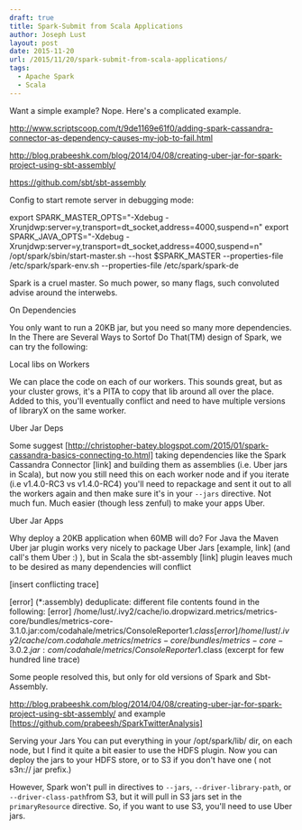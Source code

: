 ```yaml
---
draft: true
title: Spark-Submit from Scala Applications
author: Joseph Lust
layout: post
date: 2015-11-20
url: /2015/11/20/spark-submit-from-scala-applications/
tags:
  - Apache Spark
  - Scala
---
```


Want a simple example? Nope. Here's a complicated example.

http://www.scriptscoop.com/t/9de1169e61f0/adding-spark-cassandra-connector-as-dependency-causes-my-job-to-fail.html

http://blog.prabeeshk.com/blog/2014/04/08/creating-uber-jar-for-spark-project-using-sbt-assembly/

https://github.com/sbt/sbt-assembly

Config to start remote server in debugging mode:

 export SPARK_MASTER_OPTS="-Xdebug -Xrunjdwp:server=y,transport=dt_socket,address=4000,suspend=n"
export SPARK_JAVA_OPTS="-Xdebug -Xrunjdwp:server=y,transport=dt_socket,address=4000,suspend=n"
/opt/spark/sbin/start-master.sh --host $SPARK_MASTER --properties-file /etc/spark/spark-env.sh --properties-file /etc/spark/spark-de


Spark is a cruel master. So much power, so many flags, such convoluted advise around the interwebs.

On Dependencies

You only want to run a 20KB jar, but you need so many more dependencies. In the There are Several Ways to Sortof Do That(TM) design of Spark, we can try the following:

Local libs on Workers

We can place the code on each of our workers. This sounds great, but as your cluster grows, it's a PITA to copy that lib around all over the place. Added to this, you'll eventually conflict and need to have multiple versions of libraryX on the same worker.

Uber Jar Deps

Some suggest [http://christopher-batey.blogspot.com/2015/01/spark-cassandra-basics-connecting-to.html] taking dependencies like the Spark Cassandra Connector [link] and building them as assemblies (i.e. Uber jars in Scala), but now you still need this on each worker node and if you iterate (i.e v1.4.0-RC3 vs v1.4.0-RC4) you'll need to repackage and sent it out to all the workers again and then make sure it's in your `--jars` directive. Not much fun. Much easier (though less zenful) to make your apps Uber.

Uber Jar Apps

Why deploy a 20KB application when 60MB will do? For Java the Maven Uber jar plugin works very nicely to package Uber Jars [example, link] (and call's them Uber :) ), but in Scala the sbt-assembly [link] plugin leaves much to be desired as many dependencies will conflict

[insert conflicting trace]

[error] (*:assembly) deduplicate: different file contents found in the following:
[error] /home/lust/.ivy2/cache/io.dropwizard.metrics/metrics-core/bundles/metrics-core-3.1.0.jar:com/codahale/metrics/ConsoleReporter$1.class
[error] /home/lust/.ivy2/cache/com.codahale.metrics/metrics-core/bundles/metrics-core-3.0.2.jar:com/codahale/metrics/ConsoleReporter$1.class
(excerpt for few hundred line trace)
 
Some people resolved this, but only for old versions of Spark and Sbt-Assembly.
 
http://blog.prabeeshk.com/blog/2014/04/08/creating-uber-jar-for-spark-project-using-sbt-assembly/ and example [https://github.com/prabeesh/SparkTwitterAnalysis]
 
Serving your Jars
You can put everything in your /opt/spark/lib/ dir, on each node, but I find it quite a bit easier to use the HDFS plugin. Now you can deploy the jars to your HDFS store, or to S3 if you don't have one ( not s3n:// jar prefix.)
 
However, Spark won't pull in directives to `--jars`, `--driver-library-path`, or `--driver-class-path`from S3, but it will pull in S3 jars set in the `primaryResource` directive. So, if you want to use S3, you'll need to use Uber jars.
 